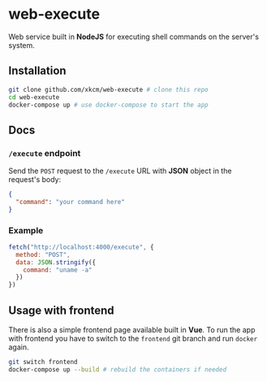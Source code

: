# web-execute
Web service built in **NodeJS** for executing shell commands on the server's system.

## Installation
```sh
git clone github.com/xkcm/web-execute # clone this repo
cd web-execute
docker-compose up # use docker-compose to start the app
```
## Docs
### `/execute` endpoint

Send the `POST` request to the `/execute` URL with **JSON** object in the request's body:

```json
{
  "command": "your command here"
}
```

### Example
```js
fetch("http://localhost:4000/execute", {
  method: "POST",
  data: JSON.stringify({
    command: "uname -a"
  })
})
```

## Usage with frontend

There is also a simple frontend page available built in **Vue**. To run the app with frontend you have to switch to the `frontend` git branch and run `docker` again.
```sh
git switch frontend
docker-compose up --build # rebuild the containers if needed
```
